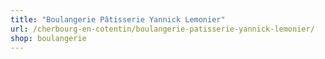```yaml
---
title: "Boulangerie Pâtisserie Yannick Lemonier"
url: /cherbourg-en-cotentin/boulangerie-patisserie-yannick-lemonier/
shop: boulangerie
---
```

